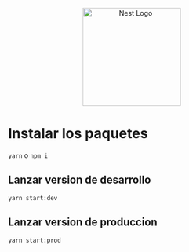<p align="center">
  <a href="http://nestjs.com/" target="blank"><img src="https://nestjs.com/img/logo-small.svg" width="200" alt="Nest Logo" /></a>
</p>


# Instalar los paquetes

``` yarn ``` o ``` npm i ```

## Lanzar version de desarrollo

```
yarn start:dev
```

## Lanzar version de produccion

```
yarn start:prod
```
